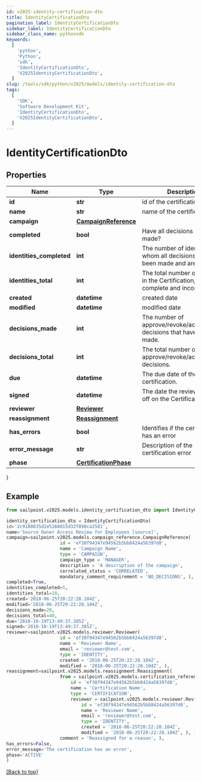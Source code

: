 ```yaml
---
id: v2025-identity-certification-dto
title: IdentityCertificationDto
pagination_label: IdentityCertificationDto
sidebar_label: IdentityCertificationDto
sidebar_class_name: pythonsdk
keywords:
  [
    'python',
    'Python',
    'sdk',
    'IdentityCertificationDto',
    'V2025IdentityCertificationDto',
  ]
slug: /tools/sdk/python/v2025/models/identity-certification-dto
tags:
  [
    'SDK',
    'Software Development Kit',
    'IdentityCertificationDto',
    'V2025IdentityCertificationDto',
  ]
---
```


# IdentityCertificationDto

## Properties

| Name | Type | Description | Notes |
| --- | --- | --- | --- |
| **id** | **str** | id of the certification | [optional] |
| **name** | **str** | name of the certification | [optional] |
| **campaign** | [**CampaignReference**](campaign-reference) |  | [optional] |
| **completed** | **bool** | Have all decisions been made? | [optional] |
| **identities_completed** | **int** | The number of identities for whom all decisions have been made and are complete. | [optional] |
| **identities_total** | **int** | The total number of identities in the Certification, both complete and incomplete. | [optional] |
| **created** | **datetime** | created date | [optional] |
| **modified** | **datetime** | modified date | [optional] |
| **decisions_made** | **int** | The number of approve/revoke/acknowledge decisions that have been made. | [optional] |
| **decisions_total** | **int** | The total number of approve/revoke/acknowledge decisions. | [optional] |
| **due** | **datetime** | The due date of the certification. | [optional] |
| **signed** | **datetime** | The date the reviewer signed off on the Certification. | [optional] |
| **reviewer** | [**Reviewer**](reviewer) |  | [optional] |
| **reassignment** | [**Reassignment**](reassignment) |  | [optional] |
| **has_errors** | **bool** | Identifies if the certification has an error | [optional] |
| **error_message** | **str** | Description of the certification error | [optional] |
| **phase** | [**CertificationPhase**](certification-phase) |  | [optional] |

}

## Example

```python
from sailpoint.v2025.models.identity_certification_dto import IdentityCertificationDto

identity_certification_dto = IdentityCertificationDto(
id='2c9180835d2e5168015d32f890ca1581',
name='Source Owner Access Review for Employees [source]',
campaign=sailpoint.v2025.models.campaign_reference.CampaignReference(
                    id = 'ef38f94347e94562b5bb8424a56397d8',
                    name = 'Campaign Name',
                    type = 'CAMPAIGN',
                    campaign_type = 'MANAGER',
                    description = 'A description of the campaign',
                    correlated_status = 'CORRELATED',
                    mandatory_comment_requirement = 'NO_DECISIONS', ),
completed=True,
identities_completed=5,
identities_total=10,
created='2018-06-25T20:22:28.104Z',
modified='2018-06-25T20:22:28.104Z',
decisions_made=20,
decisions_total=40,
due='2018-10-19T13:49:37.385Z',
signed='2018-10-19T13:49:37.385Z',
reviewer=sailpoint.v2025.models.reviewer.Reviewer(
                    id = 'ef38f94347e94562b5bb8424a56397d8',
                    name = 'Reviewer Name',
                    email = 'reviewer@test.com',
                    type = 'IDENTITY',
                    created = '2018-06-25T20:22:28.104Z',
                    modified = '2018-06-25T20:22:28.104Z', ),
reassignment=sailpoint.v2025.models.reassignment.Reassignment(
                    from = sailpoint.v2025.models.certification_reference.CertificationReference(
                        id = 'ef38f94347e94562b5bb8424a56397d8',
                        name = 'Certification Name',
                        type = 'CERTIFICATION',
                        reviewer = sailpoint.v2025.models.reviewer.Reviewer(
                            id = 'ef38f94347e94562b5bb8424a56397d8',
                            name = 'Reviewer Name',
                            email = 'reviewer@test.com',
                            type = 'IDENTITY',
                            created = '2018-06-25T20:22:28.104Z',
                            modified = '2018-06-25T20:22:28.104Z', ), ),
                    comment = 'Reassigned for a reason', ),
has_errors=False,
error_message='The certification has an error',
phase='ACTIVE'
)

```

[[Back to top]](#)
